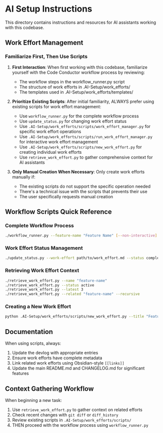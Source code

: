 # AI Setup Instructions

This directory contains instructions and resources for AI assistants working with this codebase.

## Work Effort Management

### Familiarize First, Then Use Scripts

1. **First Interaction**: When first working with this codebase, familiarize yourself with the Code Conductor workflow process by reviewing:
   - The workflow steps in the workflow_runner.py script
   - The structure of work efforts in .AI-Setup/work_efforts/
   - The templates used in .AI-Setup/work_efforts/templates/

2. **Prioritize Existing Scripts**: After initial familiarity, ALWAYS prefer using existing scripts for work effort management:
   - Use `workflow_runner.py` for the complete workflow process
   - Use `update_status.py` for changing work effort status
   - Use `.AI-Setup/work_efforts/scripts/work_effort_manager.py` for specific work effort operations
   - Use `.AI-Setup/work_efforts/scripts/run_work_effort_manager.py` for interactive work effort management
   - Use `.AI-Setup/work_efforts/scripts/new_work_effort.py` for creating individual work efforts
   - Use `retrieve_work_effort.py` to gather comprehensive context for AI assistants

3. **Only Manual Creation When Necessary**: Only create work efforts manually if:
   - The existing scripts do not support the specific operation needed
   - There's a technical issue with the scripts that prevents their use
   - The user specifically requests manual creation

## Workflow Scripts Quick Reference

### Complete Workflow Process
```bash
./workflow_runner.py --feature-name "Feature Name" [--non-interactive]
```

### Work Effort Status Management
```bash
./update_status.py --work-effort path/to/work_effort.md --status completed
```

### Retrieving Work Effort Context
```bash
./retrieve_work_effort.py --name "feature-name"
./retrieve_work_effort.py --status active
./retrieve_work_effort.py --latest 3
./retrieve_work_effort.py --related "feature-name" --recursive
```

### Creating a New Work Effort
```bash
python .AI-Setup/work_efforts/scripts/new_work_effort.py --title "Feature Title" --description "Description" [--priority high]
```

## Documentation

When using scripts, always:
1. Update the devlog with appropriate entries
2. Ensure work efforts have complete metadata
3. Link related work efforts using Obsidian-style `[[links]]`
4. Update the main README.md and CHANGELOG.md for significant features

## Context Gathering Workflow

When beginning a new task:
1. Use `retrieve_work_effort.py` to gather context on related efforts
2. Check recent changes with `git diff` or `diff_history`
3. Review existing scripts in `.AI-Setup/work_efforts/scripts/`
4. THEN proceed with the workflow process using `workflow_runner.py`
